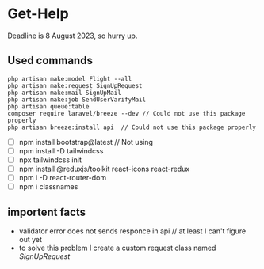 # Get-Help
Deadline is 8 August 2023, so hurry up.

## Used commands
```
php artisan make:model Flight --all
php artisan make:request SignUpRequest
php artisan make:mail SignUpMail
php artisan make:job SendUserVarifyMail
php artisan queue:table
composer require laravel/breeze --dev // Could not use this package properly
php artisan breeze:install api  // Could not use this package properly
```

- [ ] npm install bootstrap@latest // Not using
- [ ] npm install -D tailwindcss
- [ ] npx tailwindcss init
- [ ] npm install @reduxjs/toolkit react-icons react-redux
- [ ] npm i -D react-router-dom
- [ ] npm i classnames

## importent facts
- validator error does not sends responce in api // at least I can't figure out yet
- to solve this problem I create a custom request class named *SignUpRequest*